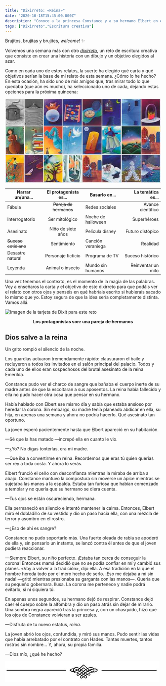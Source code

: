 ```yaml
---
title: "Dixirreto: «Reina»"
date: "2020-10-18T15:45:00.000Z"
description: "Conoce a la princesa Constance y a su hermano Elbert en el dixirreto de esta semana."
tags: ["Dixirreto","Escritura creativa"]
---
```


Brujitos, brujitas y brujites, _welcome_! ✨

Volvemos una semana más con otro [_dixirreto_](https://aliciaroma.es/blog/dixirreto/), un reto de escritura creativa que consiste en crear una historia con un dibujo y un objetivo elegidos al azar.

Como en cada uno de estos relatos, la suerte ha elegido qué carta y qué objetivos serían la base de mi relato de esta semana. ¿Cómo lo he hecho? En esta ocasión, ha sido uno de mis amigos que, tras mirar todo lo que quedaba (que aún es mucho), ha seleccionado uno de cada, dejando estas opciones para la próxima quincena:

![Cartas de Dixit elegidas aleatoriamente para este reto.](./Cartas_dixit2.png)

| Narrar un/una... | El protagonista es... | Basarlo en... | La temática es... |
| ------------- |:-------------:| ------|--:|
| Fábula | ~~Pareja de hermanos~~ | Redes sociales | Avance científico |
| Interrogatorio | Ser mitológico | Noche de halloween | Superhéroes |
| Asesinato | Niño de siete años | Película disney | Futuro distópico |
| ~~Suceso cotidiano~~ | Sentimiento | Canción veraniega | Realidad|
| Desastre natural | Personaje ficticio | Programa de TV | Suceso histórico |
| Leyenda | Animal o insecto | Mundo sin humanos | Reinventar un mito |


Una vez tenemos el contexto, es el momento de la magia de las palabras. Voy a enseñaros la carta y el objetivo de este dixirreto para que podáis ver el relato con otros ojos y penséis en qué habríais escrito si hubierais sacado lo mismo que yo. Estoy segura de que la idea sería completamente distinta. Vamos allá.

![Imagen de la tarjeta de Dixit para este reto](./dixit-reina.png)
**<p style="text-align: center;">Los protagonistas son: una pareja de hermanos</p>**


## Dios salve a la reina

Un grito rompió el silencio de la noche.

Los guardias actuaron tremendamente rápido: clausuraron el baile y recluyeron a todos los invitados en el salón principal del palacio. Todos y cada uno de ellos eran sospechosos del brutal asesinato de la reina Emerilda.

Constance pudo ver el charco de sangre que bañaba el cuerpo inerte de su madre antes de que la escoltaran a sus aposentos. La reina había fallecido y ella no pudo hacer otra cosa que pensar en su hermano.

Había hablado con Elbert ese mismo día y sabía que estaba ansioso por heredar la corona. Sin embargo, su madre tenía planeado abdicar en ella, su hija, en apenas una semana y ahora no podría hacerlo. Qué asesinato tan oportuno.

La joven esperó pacientemente hasta que Elbert apareció en su habitación.

—Sé que la has matado —increpó ella en cuanto le vio.

—¿Yo? No digas tonterías, era mi madre.

—Que iba a convertirme en reina. Recordemos que eras tú quien querías ser rey a toda costa. Y ahora lo serás.

Elbert frunció el ceño con desconfianza mientras la miraba de arriba a abajo. Constance mantuvo la compostura sin moverse un ápice mientras se sujetaba las manos a la espalda. Estaba tan furiosa que habían comenzado a temblar y no quería que su hermano se diera cuenta.

—Tus ojos se están oscureciendo, hermana.

Ella permaneció en silencio e intentó mantener la calma. Entonces, Elbert miró el dobladillo de su vestido y dio un paso hacia ella, con una mezcla de terror y asombro en el rostro.

—¿Eso de ahí es sangre?

Constance no pudo soportarlo más. Una fuerte oleada de rabia se apoderó de ella y, sin pensarlo un instante, se lanzó contra él antes de que el joven pudiera reaccionar.

—Siempre Elbert, su niño perfecto. ¡Estaba tan cerca de conseguir la corona! Entonces mamá decidió que no se podía confiar en mí y cambió sus planes. «Voy a volver a la tradición», dijo ella. A esa tradición en la que el hombre hereda todo por el mero hecho de serlo. ¡Eso me dejaba a mí sin nada! —gritó mientras presionaba su garganta con las manos—. Quería que su pequeño gobernara. Ilusa. La corona me pertenece y nadie podrá evitarlo, si ni siquiera tú.

En apenas unos segundos, su hermano dejó de respirar. Constance dejó caer el cuerpo sobre la alfombra y dio un paso atrás sin dejar de mirarlo. Una sombra negra apareció tras la princesa y, con un chasquido, hizo que los ojos de Constance volvieran a ser azules.

—Disfruta de tu nuevo estatus, _reina_.

La joven abrió los ojos, confundida, y miró sus manos. Pudo sentir las vidas que había arrebatado por el contrato con Hades. Tantas muertes, tantos rostros sin nombre… Y, ahora, su propia familia.

—Dios mío, ¿qué he hecho?

![Un separador cuquísimo](./separador.jpg)
